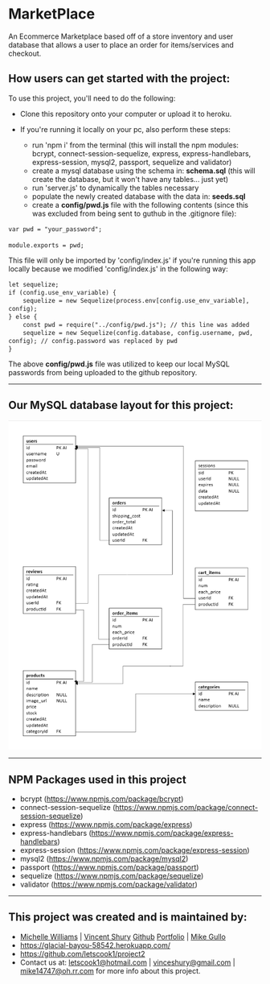 # MarketPlace
An Ecommerce Marketplace based off of a store inventory and user database that allows a user to place an order for items/services and checkout.

## How users can get started with the project:

To use this project, you'll need to do the following:

* Clone this repository onto your computer or upload it to heroku.

* If you're running it locally on your pc, also perform these steps:

    * run 'npm i' from the terminal (this will install the npm modules: bcrypt, connect-session-sequelize, express, express-handlebars, express-session, mysql2, passport, sequelize and validator)
    * create a mysql database using the schema in: **schema.sql** (this will create the database, but it won't have any tables... just yet)
    * run 'server.js' to dynamically the tables necessary
    * populate the newly created database with the data in: **seeds.sql**
    * create a **config/pwd.js** file with the following contents (since this was excluded from being sent to guthub in the .gitignore file):

```
var pwd = "your_password";

module.exports = pwd;
```

This file will only be imported by 'config/index.js' if you're running this app locally because we modified 'config/index.js' in the following way:

```
let sequelize;
if (config.use_env_variable) {
    sequelize = new Sequelize(process.env[config.use_env_variable], config);
} else {
    const pwd = require("../config/pwd.js"); // this line was added
    sequelize = new Sequelize(config.database, config.username, pwd, config); // config.password was replaced by pwd
}
```

The above **config/pwd.js** file was utilized to keep our local MySQL passwords from being uploaded to the github repository.

---

## Our MySQL database layout for this project:

![MySQL Layout](/public/images/project2_database.png)

---

## NPM Packages used in this project
* bcrypt (https://www.npmjs.com/package/bcrypt)
* connect-session-sequelize (https://www.npmjs.com/package/connect-session-sequelize)
* express (https://www.npmjs.com/package/express)
* express-handlebars (https://www.npmjs.com/package/express-handlebars)
* express-session (https://www.npmjs.com/package/express-session)
* mysql2 (https://www.npmjs.com/package/mysql2)
* passport (https://www.npmjs.com/package/passport)
* sequelize (https://www.npmjs.com/package/sequelize)
* validator (https://www.npmjs.com/package/validator)

---

## This project was created and is maintained by:

* [Michelle Williams](https://github.com/letscook1) | [Vincent Shury](https://www.linkedin.com/feed/) [Github](https://github.com/Vincent440) [Portfolio](https://vincent440.github.io/) | [Mike Gullo](https://mike14747.github.io/)
* https://glacial-bayou-58542.herokuapp.com/
* https://github.com/letscook1/project2
* Contact us at: letscook1@hotmail.com | vinceshury@gmail.com | mike14747@oh.rr.com for more info about this project.